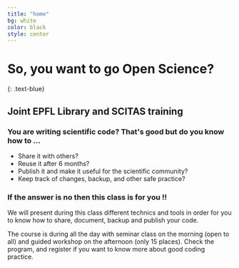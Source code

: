 ```yaml
---
title: "home"
bg: white
color: black
style: center
---
```


# So, you want to go Open Science?
{: .text-blue}

<span class="fa-stack subtlecircle" style="font-size:100px; background:rgba(0,95,183,0.1)">
  <i class="fa fa-circle fa-stack-2x text-white"></i>
  <i class="fa fa-graduation-cap fa-stack-1x text-blue"></i>
</span>

## Joint EPFL Library and SCITAS training

### You are writing scientific code? That's good but do you know how to ...

* Share it with others?
* Reuse it after 6 months?
* Publish it and make it useful for the scientific community?
* Keep track of changes, backup, and other safe practice?

### If the answer is **no** then this class is for you !! 

We will present during this class different technics and tools in order for you to know how to share, document, backup and publish your code.

The course is during all the day with seminar class on the morning (open to all) and guided workshop on the afternoon (only 15 places).
Check the program, and register if you want to know more about good coding practice.

